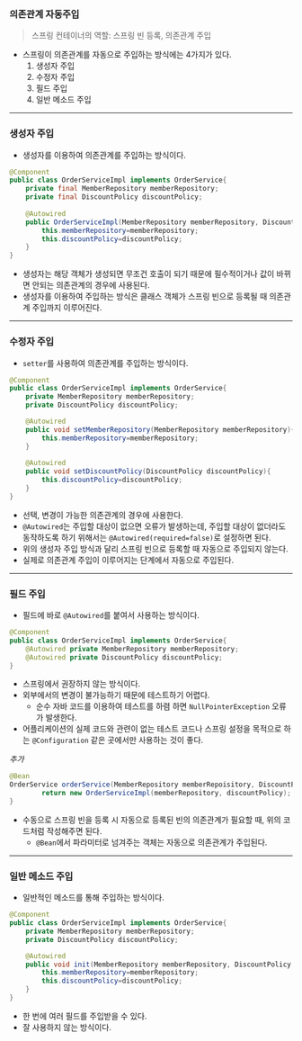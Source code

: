 ### 의존관계 자동주입

> 스프링 컨테이너의 역할: 스프링 빈 등록, 의존관계 주입

- 스프링이 의존관계를 자동으로 주입하는 방식에는 4가지가 있다.
  1. 생성자 주입
  2. 수정자 주입
  3. 필드 주입
  4. 일반 메소드 주입
---

### 생성자 주입
- 생성자를 이용하여 의존관계를 주입하는 방식이다.

```java
@Component
public class OrderServiceImpl implements OrderService{
    private final MemberRepository memberRepository;
    private final DiscountPolicy discountPolicy;
    
    @Autowired
    public OrderServiceImpl(MemberRepository memberRepository, DiscountPolicy discountPolicy){
        this.memberRepository=memberRepository;
        this.discountPolicy=discountPolicy;
    }
}
```

- 생성자는 해당 객체가 생성되면 무조건 호출이 되기 때문에 필수적이거나 값이 바뀌면 안되는 의존관계의 경우에 사용된다.
- 생성자를 이용하여 주입하는 방식은 클래스 객체가 스프링 빈으로 등록될 때 의존관계 주입까지 이루어진다.
---

### 수정자 주입
- `setter`를 사용하여 의존관계를 주입하는 방식이다.
```java
@Component
public class OrderServiceImpl implements OrderService{
    private MemberRepository memberRepository;
    private DiscountPolicy discountPolicy;

    @Autowired
    public void setMemberRepository(MemberRepository memberRepository){
        this.memberRepository=memberRepository;
    }
    
    @Autowired
    public void setDiscountPolicy(DiscountPolicy discountPolicy){
        this.discountPolicy=discountPolicy;
    }
}
```
- 선택, 변경이 가능한 의존관계의 경우에 사용한다.
- `@Autowired`는 주입할 대상이 없으면 오류가 발생하는데, 주입할 대상이 없더라도 동작하도록 하기 위해서는 `@Autowired(required=false)`로 설정하면 된다.
- 위의 생성자 주입 방식과 달리 스프링 빈으로 등록할 때 자동으로 주입되지 않는다.
- 실제로 의존관계 주입이 이루어지는 단계에서 자동으로 주입된다.
---

### 필드 주입
- 필드에 바로 `@Autowired`를 붙여서 사용하는 방식이다.
```java
@Component
public class OrderServiceImpl implements OrderService{
    @Autowired private MemberRepository memberRepository;
    @Autowired private DiscountPolicy discountPolicy;
}
```
- 스프링에서 권장하지 않는 방식이다.
- 외부에서의 변경이 불가능하기 때문에 테스트하기 어렵다. 
  - 순수 자바 코드를 이용하여 테스트를 하렴 하면 `NullPointerException` 오류가 발생한다.
- 어플리케이션의 실제 코드와 관련이 없는 테스트 코드나 스프링 설정을 목적으로 하는 `@Configuration` 같은 곳에서만 사용하는 것이 좋다.

*추가*
```java
@Bean
OrderService orderService(MemberRepository memberRepoisitory, DiscountPolicy discountPolicy) {
		return new OrderServiceImpl(memberRepository, discountPolicy); 
}
```
- 수동으로 스프링 빈을 등록 시 자동으로 등록된 빈의 의존관계가 필요할 때, 위의 코드처럼 작성해주면 된다.
  - `@Bean`에서 파라미터로 넘겨주는 객체는 자동으로 의존관계가 주입된다.
---

### 일반 메소드 주입
- 일반적인 메소드를 통해 주입하는 방식이다.
```java
@Component
public class OrderServiceImpl implements OrderService{
    private MemberRepository memberRepository;
    private DiscountPolicy discountPolicy;

    @Autowired
    public void init(MemberRepository memberRepository, DiscountPolicy discountPolicy){
        this.memberRepository=memberRepository;
        this.discountPolicy=discountPolicy;
    }
}
```
- 한 번에 여러 필드를 주입받을 수 있다.
- 잘 사용하지 않는 방식이다.